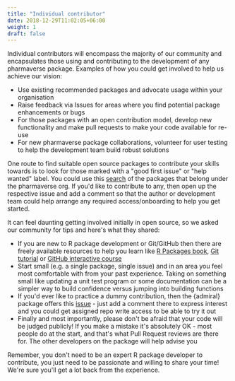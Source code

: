 ```yaml
---
title: "Individual contributor"
date: 2018-12-29T11:02:05+06:00
weight: 1
draft: false
---
```


Individual contributors will encompass the majority of our community and encapsulates those using and contributing to the development of any pharmaverse package. 
Examples of how you could get involved to help us achieve our vision:
* Use existing recommended packages and advocate usage within your organisation
* Raise feedback via Issues for areas where you find potential package enhancements or bugs
* For those packages with an open contribution model, develop new functionality and make pull requests to make your code available for re-use
* For new pharmaverse package collaborations, volunteer for user testing to help the development team build robust solutions

One route to find suitable open source packages to contribute your skills towards is to look for those marked with a "good first issue" or "help wanted" label.
You could use this [search](https://github.com/search?q=org%3Apharmaverse+label%3A%22good+first+issue%22%2C%22help+wanted%22+is%3Aopen&type=issues) of the packages
that belong under the pharmaverse org.
If you'd like to contribute to any, then open up the respective issue and add a comment so that the author or development team could help arrange any required access/onboarding to help you get started.

It can feel daunting getting involved initially in open source, so we asked our community for tips and here's what they shared:
* If you are new to R package development or Git/GitHub then there are freely available resources to help you learn like [R Packages book](https://r-pkgs.org/), [Git tutorial](https://www.atlassian.com/git) or [GitHub interactive course](https://skills.github.com/)
* Start small (e.g. a single package, single issue) and in an area you feel most comfortable with from your past experience. Taking on something small like updating a unit test program or some documentation can be a simpler way to build confidence versus jumping into building functions
* If you'd ever like to practice a dummy contribution, then the {admiral} package offers this [issue](https://github.com/pharmaverse/admiral/issues/1839) - just add a comment there to express interest and you could get assigned repo write access to be able to try it out
* Finally and most importantly, please don't be afraid that your code will be judged publicly! If you make a mistake it's absolutely OK - most people do at the start, and that's what Pull Request reviews are there for. The other developers on the package will help advise you

Remember, you don't need to be an expert R package developer to contribute, you just need to be passionate and willing to share your time! We're sure you'll get a lot back from the experience.
